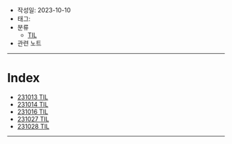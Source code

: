 - 작성일: 2023-10-10
- 태그: 
- 분류
    - [TIL](../TIL.md)
- 관련 노트

---

# Index

- [231013 TIL](231013%20TIL.md)
- [231014 TIL](231014%20TIL.md)
- [231016 TIL](231016%20TIL.md)
- [231027 TIL](231027%20TIL.md)
- [231028 TIL](231028%20TIL.md)

---
